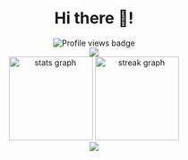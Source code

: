 <h1 align="center">Hi there 👋!</h1>


<div align="center">
  <img src="https://img.shields.io/badge/Profile-views-0e75b6" alt="Profile views badge" />
</div>
<div align="center">
  <img src="https://count.getloli.com/get/@Zebra2711?theme=moebooru"  />
</div>

<div align="center">
  <img src="https://github-readme-stats.vercel.app/api?username=Zebra2711&theme=github_dark&hide_border=true&include_all_commits=false&count_private=false" height="150" alt="stats graph"  />
  <img src="https://nirzak-streak-stats.vercel.app/?user=Zebra2711&theme=github_dark&hide_border=true" height="150" alt="streak graph"  />
</div>

<div align="center">
  <img src="https://github-readme-stats.vercel.app/api/top-langs?username=Zebra2711&layout=compact&theme=github_dark&hide_border=true&langs_count=6" />
</div>


